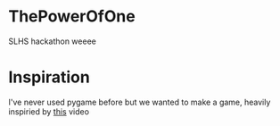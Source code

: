 # ThePowerOfOne
SLHS hackathon weeee

# Inspiration
I've never used pygame before but we wanted to make a game, 
heavily inspiried by [this](https://www.youtube.com/watch?v=YWN8GcmJ-jA) video
